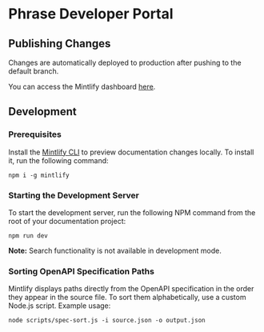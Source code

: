 # Phrase Developer Portal

## Publishing Changes

Changes are automatically deployed to production after pushing to the default branch.

You can access the Mintlify dashboard [here](https://dashboard.mintlify.com/phrase/phrase).

## Development

### Prerequisites

Install the [Mintlify CLI](https://www.npmjs.com/package/mintlify) to preview documentation changes locally. To install it, run the following command:

```
npm i -g mintlify
```

### Starting the Development Server

To start the development server, run the following NPM command from the root of your documentation project:

```
npm run dev
```

**Note:** Search functionality is not available in development mode.

### Sorting OpenAPI Specification Paths

Mintlify displays paths directly from the OpenAPI specification in the order they appear in the source file.
To sort them alphabetically, use a custom Node.js script. Example usage:

```
node scripts/spec-sort.js -i source.json -o output.json
```
